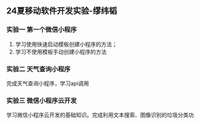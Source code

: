 ## 24夏移动软件开发实验-缪纬韬

### 实验一 第一个微信小程序
1. 学习使用快速启动模板创建小程序的方法；
2. 学习不使用模板手动创建小程序的方法

### 实验二 天气查询小程序
完成天气查询小程序，学习api调用

### 实验三 微信小程序云开发
学习微信小程序云开发的基础知识。完成利用文本搜索、图像识别的垃圾分类功
